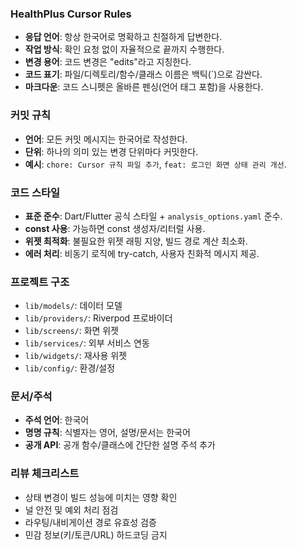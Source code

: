 ### HealthPlus Cursor Rules

- **응답 언어**: 항상 한국어로 명확하고 친절하게 답변한다.
- **작업 방식**: 확인 요청 없이 자율적으로 끝까지 수행한다.
- **변경 용어**: 코드 변경은 "edits"라고 지칭한다.
- **코드 표기**: 파일/디렉토리/함수/클래스 이름은 백틱(`)으로 감싼다.
- **마크다운**: 코드 스니펫은 올바른 펜싱(언어 태그 포함)을 사용한다.

### 커밋 규칙
- **언어**: 모든 커밋 메시지는 한국어로 작성한다.
- **단위**: 하나의 의미 있는 변경 단위마다 커밋한다.
- **예시**: `chore: Cursor 규칙 파일 추가`, `feat: 로그인 화면 상태 관리 개선`.

### 코드 스타일
- **표준 준수**: Dart/Flutter 공식 스타일 + `analysis_options.yaml` 준수.
- **const 사용**: 가능하면 const 생성자/리터럴 사용.
- **위젯 최적화**: 불필요한 위젯 래핑 지양, 빌드 경로 계산 최소화.
- **에러 처리**: 비동기 로직에 try-catch, 사용자 친화적 메시지 제공.

### 프로젝트 구조
- `lib/models/`: 데이터 모델
- `lib/providers/`: Riverpod 프로바이더
- `lib/screens/`: 화면 위젯
- `lib/services/`: 외부 서비스 연동
- `lib/widgets/`: 재사용 위젯
- `lib/config/`: 환경/설정

### 문서/주석
- **주석 언어**: 한국어
- **명명 규칙**: 식별자는 영어, 설명/문서는 한국어
- **공개 API**: 공개 함수/클래스에 간단한 설명 주석 추가

### 리뷰 체크리스트
- 상태 변경이 빌드 성능에 미치는 영향 확인
- 널 안전 및 예외 처리 점검
- 라우팅/내비게이션 경로 유효성 검증
- 민감 정보(키/토큰/URL) 하드코딩 금지


